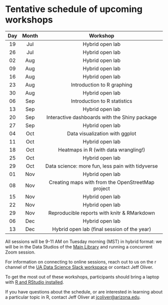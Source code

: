 # Tentative schedule of upcoming workshops

| Day | Month | Workshop                           |
|:---:|:-----:|:----------------------------------:|
| 19  | Jul   | Hybrid open lab                    |
| 26  | Jul   | Hybrid open lab                    |
| 02  | Aug   | Hybrid open lab                    |
| 09  | Aug   | Hybrid open lab                    |
| 16  | Aug   | Hybrid open lab                    |
| 23  | Aug   | Introduction to R graphing         |
| 30  | Aug   | Hybrid open lab                    |
| 06  | Sep   | Introduction to R statistics       |
| 13  | Sep   | Hybrid open lab                    |
| 20  | Sep   | Interactive dashboards with the Shiny package |
| 27  | Sep   | Hybrid open lab                    |
| 04  | Oct   | Data visualization with ggplot     |
| 11  | Oct   | Hybrid open lab                    |
| 18  | Oct   | Heatmaps in R (with data wrangling!) |
| 25  | Oct   | Hybrid open lab                    |
| 29  | Oct   |  Data science: more fun, less pain with tidyverse |
| 01  | Nov   | Hybrid open lab                    |
| 08  | Nov   | Creating maps with from the OpenStreetMap project |
| 15  | Nov   | Hybrid open lab                    |
| 22  | Nov   | Hybrid open lab                    |
| 29  | Nov   | Reproducible reports with knitr & RMarkdown |
| 06  | Dec   | Hybrid open lab                    |
| 13  | Dec   | Hybrid open lab (final session of the year) |


All sessions will be 9-11 AM on Tuesday morning (MST) in hybrid format: we will 
be in the Data Studios of the [Main Library](https://new.library.arizona.edu/visit/spaces/data-studio) 
and running a concurrent Zoom session.

For information on connecting to online sessions, reach out to us on the r 
channel of the [UA Data Science Slack workspace](https://jcoliver.github.io/uadatascience-slack/) 
or contact Jeff Oliver.

To get the most out of these workshops, participants should bring a laptop with 
[R and RStudio installed](https://jcoliver.github.io/learn-r/000-setup-instructions.html).

If you have questions about the schedule, or are interested in learning about a 
particular topic in R, contact Jeff Oliver at [jcoliver@arizona.edu](mailto:jcoliver@arizona.edu?subject=R%20workshop%20inquiry).
